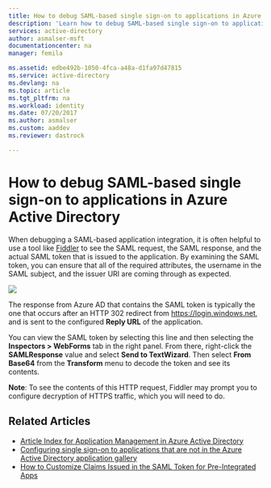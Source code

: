 ```yaml
---
title: How to debug SAML-based single sign-on to applications in Azure Active Directory | Microsoft Docs
description: 'Learn how to debug SAML-based single sign-on to applications in Azure Active Directory '
services: active-directory
author: asmalser-msft
documentationcenter: na
manager: femila

ms.assetid: edbe492b-1050-4fca-a48a-d1fa97d47815
ms.service: active-directory
ms.devlang: na
ms.topic: article
ms.tgt_pltfrm: na
ms.workload: identity
ms.date: 07/20/2017
ms.author: asmalser
ms.custom: aaddev
ms.reviewer: dastrock

---
```

# How to debug SAML-based single sign-on to applications in Azure Active Directory
When debugging a SAML-based application integration, it is often helpful to use a tool like [Fiddler](http://www.telerik.com/fiddler) to see the SAML request, the SAML response, and the actual SAML token that is issued to the application. By examining the SAML token, you can ensure that all of the required attributes, the username in the SAML subject, and the issuer URI are coming through as expected.

![][1]

The response from Azure AD that contains the SAML token is typically the one that occurs after an HTTP 302 redirect from https://login.windows.net, and is sent to the configured **Reply URL** of the application. 

You can view the SAML token by selecting this line and then selecting the **Inspectors > WebForms** tab in the right panel. From there, right-click the **SAMLResponse** value and select **Send to TextWizard**. Then select **From Base64** from the **Transform** menu to decode the token and see its contents.

**Note**: To see the contents of this HTTP request, Fiddler may prompt you to configure decryption of HTTPS traffic, which you will need to do.

## Related Articles
* [Article Index for Application Management in Azure Active Directory](../active-directory-apps-index.md)
* [Configuring single sign-on to applications that are not in the Azure Active Directory application gallery](../application-config-sso-how-to-configure-federated-sso-non-gallery.md)
* [How to Customize Claims Issued in the SAML Token for Pre-Integrated Apps](active-directory-saml-claims-customization.md)

<!--Image references-->
[1]: ../media/active-directory-saml-debugging/fiddler.png